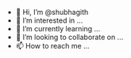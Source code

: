 - 👋 Hi, I’m @shubhagith
- 👀 I’m interested in ...
- 🌱 I’m currently learning ...
- 💞️ I’m looking to collaborate on ...
- 📫 How to reach me ...

<!---
shubhagith/shubhagith is a ✨ special ✨ repository because its `README.md` (this file) appears on your GitHub profile.
You can click the Preview link to take a look at your changes.
--->
